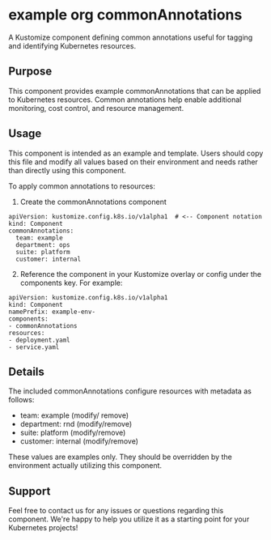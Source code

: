 # example org commonAnnotations

A Kustomize component defining common annotations useful for tagging and identifying Kubernetes resources.

## Purpose

This component provides example commonAnnotations that can be applied to Kubernetes resources. Common annotations help enable additional monitoring, cost control, and resource management.

## Usage

This component is intended as an example and template. Users should copy this file and modify all values based on their environment and needs rather than directly using this component.

To apply common annotations to resources:

1. Create the commonAnnotations component

```
apiVersion: kustomize.config.k8s.io/v1alpha1  # <-- Component notation
kind: Component
commonAnnotations:
  team: example
  department: ops
  suite: platform
  customer: internal
```

2. Reference the component in your Kustomize overlay or config under the components key. For example:

```
apiVersion: kustomize.config.k8s.io/v1alpha1
kind: Component
namePrefix: example-env-
components:
- commonAnnotations
resources:
- deployment.yaml
- service.yaml
```

## Details

The included commonAnnotations configure resources with metadata as follows:

- team: example  (modify/ remove)
- department: rnd  (modify/remove)
- suite: platform  (modify/remove)
- customer: internal  (modify/remove)

These values are examples only. They should be overridden by the environment actually utilizing this component.

## Support

Feel free to contact us for any issues or questions regarding this component. We're happy to help you utilize it as a starting point for your Kubernetes projects!
